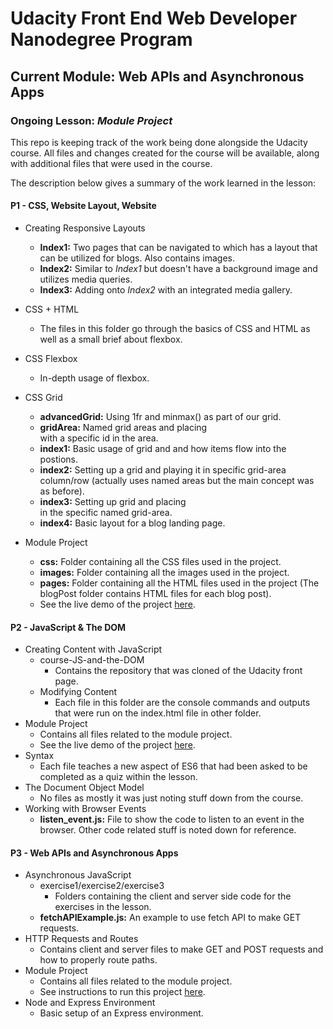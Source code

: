 # Udacity Front End Web Developer Nanodegree Program

## Current Module: **Web APIs and Asynchronous Apps**

### Ongoing Lesson: *Module Project*

This repo is keeping track of the work being done alongside the Udacity course. All files and changes created for the course will be available, along with additional files that were used in the course.

The description below gives a summary of the work learned in the lesson:

#### P1 - CSS, Website Layout, Website

- Creating Responsive Layouts
  - **Index1:** Two pages that can be navigated to which has a layout that can be utilized for blogs. Also contains images.
  - **Index2:** Similar to *Index1* but doesn't have a background image and utilizes media queries.
  - **Index3:** Adding onto *Index2* with an integrated media gallery.
  
- CSS + HTML
  - The files in this folder go through the basics of CSS and HTML as well as a small brief about flexbox.
- CSS Flexbox
  - In-depth usage of flexbox.
- CSS Grid
  - **advancedGrid:** Using 1fr and minmax() as part of our grid.
  - **gridArea:** Named grid areas and placing <div> with a specific id in the area.
  - **index1:** Basic usage of grid and and how items flow into the postions.
  - **index2:** Setting up a grid and playing it in specific grid-area column/row (actually uses named areas but the main concept was as before).
  - **index3:** Setting up grid and placing <div> in the specific named grid-area.
  - **index4:** Basic layout for a blog landing page.
- Module Project
  - **css:** Folder containing all the CSS files used in the project.
  - **images:** Folder containing all the images used in the project.
  - **pages:** Folder containing all the HTML files used in the project (The blogPost folder contains HTML files for each blog post).
  - See the live demo of the project <a href="https://ranchestertalon.github.io/front-end-web-dev/P1%20-%20CSS,%20Website%20Layout,%20Website/Module%20Project/index.html">here</a>.

#### P2 - JavaScript & The DOM

- Creating Content with JavaScript
  - course-JS-and-the-DOM
    - Contains the repository that was cloned of the Udacity front page.
  - Modifying Content
    - Each file in this folder are the console commands and outputs that were run on the index.html file in other folder.
- Module Project
  - Contains all files related to the module project.
  - See the live demo of the project <a href="https://ranchestertalon.github.io/front-end-web-dev/P2%20-%20JavaScript%20&%20The%20DOM/Module%20Project/index.html">here</a>.
- Syntax
  - Each file teaches a new aspect of ES6 that had been asked to be completed as a quiz within the lesson.
- The Document Object Model
  - No files as mostly it was just noting stuff down from the course.
- Working with Browser Events
  - **listen_event.js:** File to show the code to listen to an event in the browser. Other code related stuff is noted down for reference.

#### P3 - Web APIs and Asynchronous Apps

- Asynchronous JavaScript
  - exercise1/exercise2/exercise3
    - Folders containing the client and server side code for the exercises in the lesson.
  - **fetchAPIExample.js:** An example to use fetch API to make GET requests.
- HTTP Requests and Routes
  - Contains client and server files to make GET and POST requests and how to properly route paths.
- Module Project
  - Contains all files related to the module project.
  - See instructions to run this project <a href="https://ranchestertalon.github.io/front-end-web-dev/P3%20-%20Web%20APIs%20and%20Asynchronous%20Apps/Module%20Project/weather-journal-app/README.md">here</a>.
- Node and Express Environment
  - Basic setup of an Express environment.